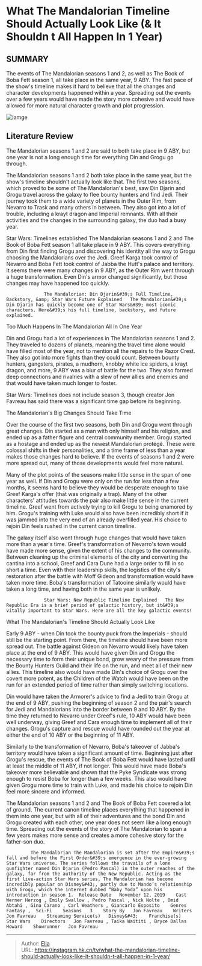 # What The Mandalorian Timeline Should Actually Look Like (&amp; It Shouldn t All Happen In 1 Year)


## SUMMARY 



  The events of The Mandalorian seasons 1 and 2, as well as The Book of Boba Fett season 1, all take place in the same year, 9 ABY.   The fast pace of the show&#39;s timeline makes it hard to believe that all the changes and character developments happened within a year.   Spreading out the events over a few years would have made the story more cohesive and would have allowed for more natural character growth and plot progression.  

![iamge](https://static1.srcdn.com/wordpress/wp-content/uploads/2023/05/the-mandalorian-timeline-retcon-impossible-to-fix.JPG)

## Literature Review
The Mandalorian seasons 1 and 2 are said to both take place in 9 ABY, but one year is not a long enough time for everything Din and Grogu go through.




The Mandalorian seasons 1 and 2 both take place in the same year, but the show&#39;s timeline shouldn&#39;t actually look like that. The first two seasons, which proved to be some of The Mandalorian&#39;s best, saw Din Djarin and Grogu travel across the galaxy to flee bounty hunters and find Jedi. Their journey took them to a wide variety of planets in the Outer Rim, from Nevarro to Trask and many others in between. They also got into a lot of trouble, including a krayt dragon and Imperial remnants. With all their activities and the changes in the surrounding galaxy, the duo had a busy year.




Star Wars: Timelines established The Mandalorian seasons 1 and 2 and The Book of Boba Fett season 1 all take place in 9 ABY. This covers everything from Din first finding Grogu and discovering his identity all the way to Grogu choosing the Mandalorians over the Jedi. Greef Karga took control of Nevarro and Boba Fett took control of Jabba the Hutt&#39;s palace and territory. It seems there were many changes in 9 ABY, as the Outer Rim went through a huge transformation. Even Din&#39;s armor changed significantly, but those changes may have happened too quickly.

                  The Mandalorian: Din Djarin&#39;s Full Timeline, Backstory, &amp; Star Wars Future Explained   The Mandalorian&#39;s Din Djarin has quickly become one of Star Wars&#39; most iconic characters. Here&#39;s his full timeline, backstory, and future explained.    


 Too Much Happens In The Mandalorian All In One Year 
         




Din and Grogu had a lot of experiences in The Mandalorian seasons 1 and 2. They traveled to dozens of planets, meaning the travel time alone would have filled most of the year, not to mention all the repairs to the Razor Crest. They also got into more fights than they could count. Between bounty hunters, gangsters, pirates, a mudhorn, knobby white ice spiders, a krayt dragon, and more, 9 ABY was a blur of battle for the two. They also formed deep connections and rivalries with a slew of new allies and enemies and that would have taken much longer to foster.



Star Wars: Timelines does not include season 3, though creator Jon Favreau has said there was a significant time gap before its beginning.






 The Mandalorian&#39;s Big Changes Should Take Time 
         




Over the course of the first two seasons, both Din and Grogu went through great changes. Din started as a man with only himself and his religion, and ended up as a father figure and central community member. Grogu started as a hostage and ended up as the newest Mandalorian protégé. These were colossal shifts in their personalities, and a time frame of less than a year makes those changes hard to believe. If the events of seasons 1 and 2 were more spread out, many of those developments would feel more natural.

Many of the plot points of the seasons make little sense in the span of one year as well. If Din and Grogu were only on the run for less than a few months, it seems hard to believe they would be desperate enough to take Greef Karga&#39;s offer (that was originally a trap). Many of the other characters&#39; attitudes towards the pair also make little sense in the current timeline. Greef went from actively trying to kill Grogu to being enamored by him. Grogu&#39;s training with Luke would also have been incredibly short if it was jammed into the very end of an already overfilled year. His choice to rejoin Din feels rushed in the current canon timeline.




The galaxy itself also went through huge changes that would have taken more than a year&#39;s time. Greef&#39;s transformation of Nevarro&#39;s town would have made more sense, given the extent of his changes to the community. Between cleaning up the criminal elements of the city and converting the cantina into a school, Greef and Cara Dune had a large order to fill in so short a time. Even with their leadership skills, the logistics of the city&#39;s restoration after the battle with Moff Gideon and transformation would have taken more time. Boba&#39;s transformation of Tatooine similarly would have taken a long time, and having both in the same year is unlikely.

                  Star Wars: New Republic Timeline Explained   The New Republic Era is a brief period of galactic history, but it&#39;s vitally important to Star Wars. Here are all the key galactic events!    



 What The Mandalorian&#39;s Timeline Should Actually Look Like 
          




Early 9 ABY - when Din took the bounty puck from the Imperials - should still be the starting point. From there, the timeline should have been more spread out. The battle against Gideon on Nevarro would likely have taken place at the end of 9 ABY. This would have given Din and Grogu the necessary time to form their unique bond, grow weary of the pressure from the Bounty Hunters Guild and their life on the run, and meet all of their new allies. This timeline also would have made Din&#39;s choice of Grogu over the covert more potent, as the Children of the Watch would have been on the run for an extended period of time rather than simply switching locations.

Din would have taken the Armorer&#39;s advice to find a Jedi to train Grogu at the end of 9 ABY, pushing the beginning of season 2 and the pair&#39;s search for Jedi and Mandalorians into the border between 9 and 10 ABY. By the time they returned to Nevarro under Greef&#39;s rule, 10 ABY would have been well underway, giving Greef and Cara enough time to implement all of their changes. Grogu&#39;s capture and rescue would have rounded out the year at either the end of 10 ABY or the beginning of 11 ABY.




Similarly to the transformation of Nevarro, Boba&#39;s takeover of Jabba&#39;s territory would have taken a significant amount of time. Beginning just after Grogu&#39;s rescue, the events of The Book of Boba Fett would have lasted until at least the middle of 11 ABY, if not longer. This would have made Boba&#39;s takeover more believable and shown that the Pyke Syndicate was strong enough to resist Boba for longer than a few weeks. This also would have given Grogu more time to train with Luke, and made his choice to rejoin Din feel more sincere and informed.

The Mandalorian seasons 1 and 2 and The Book of Boba Fett covered a lot of ground. The current canon timeline places everything that happened in them into one year, but with all of their adventures and the bond Din and Grogu created with each other, one year does not seem like a long enough time. Spreading out the events of the story of The Mandalorian to span a few years makes more sense and creates a more cohesive story for the father-son duo.




             The Mandalorian The Mandalorian is set after the Empire&#39;s fall and before the First Order&#39;s emergence in the ever-growing Star Wars universe. The series follows the travails of a lone gunfighter named Din Djarin (Pedro Pascal) in the outer reaches of the galaxy, far from the authority of the New Republic. Acting as the first live-action Star Wars series, The Mandalorian has become incredibly popular on Disney&#43;, partly due to Mando’s relationship with Grogu, which the internet dubbed “Baby Yoda” upon his introduction in season 1.  Release Date   November 12, 2019    Cast   Werner Herzog , Emily Swallow , Pedro Pascal , Nick Nolte , Omid Abtahi , Gina Carano , Carl Weathers , Giancarlo Esposito    Genres   Fantasy ,  Sci-Fi    Seasons   3    Story By   Jon Favreau    Writers   Jon Favreau    Streaming Service(s)   Disney&#43;    Franchise(s)   Star Wars    Directors   Jon Favreau , Taika Waititi , Bryce Dallas Howard    Showrunner   Jon Favreau       


---

> Author: [Ella](https://instagram.hk.cn/)  
> URL: https://instagram.hk.cn/tv/what-the-mandalorian-timeline-should-actually-look-like-it-shouldn-t-all-happen-in-1-year/  

